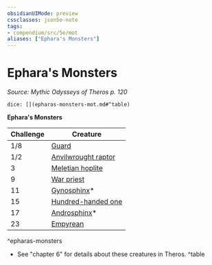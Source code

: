 ```yaml
---
obsidianUIMode: preview
cssclasses: json5e-note
tags:
- compendium/src/5e/mot
aliases: ["Ephara's Monsters"]
---
```

# Ephara's Monsters
*Source: Mythic Odysseys of Theros p. 120* 

`dice: [](epharas-monsters-mot.md#^table)`

**Ephara's Monsters**

| Challenge | Creature |
|-----------|----------|
| 1/8 | [Guard](compendium/bestiary/humanoid/guard.md) |
| 1/2 | [Anvilwrought raptor](compendium/bestiary/construct/anvilwrought-raptor-mot.md) |
| 3 | [Meletian hoplite](compendium/bestiary/humanoid/meletian-hoplite-mot.md) |
| 9 | [War priest](compendium/bestiary/humanoid/war-priest-mpmm.md) |
| 11 | [Gynosphinx](compendium/bestiary/monstrosity/gynosphinx.md)* |
| 15 | [Hundred-handed one](compendium/bestiary/giant/hundred-handed-one-mot.md) |
| 17 | [Androsphinx](compendium/bestiary/monstrosity/androsphinx.md)* |
| 23 | [Empyrean](compendium/bestiary/celestial/empyrean.md) |
^epharas-monsters

* See "chapter 6" for details about these creatures in Theros.
^table
